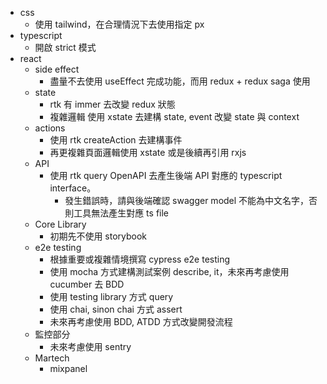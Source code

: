* css
  * 使用 tailwind，在合理情況下去使用指定 px
* typescript
  * 開啟 strict 模式
* react
  * side effect
    * 盡量不去使用 useEffect 完成功能，而用 redux + redux saga 使用
  * state
    * rtk 有 immer 去改變 redux 狀態
    * 複雜邏輯 使用 xstate 去建構 state, event 改變 state 與 context 
  * actions
    * 使用 rtk createAction 去建構事件
    * 再更複雜頁面邏輯使用 xstate 或是後續再引用 rxjs
  * API
    * 使用 rtk query OpenAPI 去產生後端 API 對應的 typescript interface。
      * 發生錯誤時，請與後端確認 swagger model 不能為中文名字，否則工具無法產生對應 ts file
  * Core Library
    * 初期先不使用 storybook
  * e2e testing
    * 根據重要或複雜情境撰寫 cypress e2e testing
    * 使用 mocha 方式建構測試案例 describe, it，未來再考慮使用 cucumber 去 BDD 
    * 使用 testing library 方式 query
    * 使用 chai, sinon chai 方式 assert
    * 未來再考慮使用 BDD, ATDD 方式改變開發流程
  * 監控部分
    * 未來考慮使用 sentry
  * Martech
    * mixpanel
